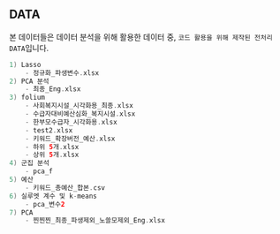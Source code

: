 ## DATA
본 데이터들은 데이터 분석을 위해 활용한 데이터 중,  `코드 활용을 위해 제작된 전처리 DATA`입니다.


```kotlin
1) Lasso
    - 정규화_파생변수.xlsx
2) PCA 분석
    - 최종_Eng.xlsx
3) folium 
    - 사회복지시설_시각화용_최종.xlsx
    - 수급자대비예산심화_복지시설.xlsx
    - 한부모수급자_시각화용.xlsx
    - test2.xlsx
    - 키워드_확장버전_예산.xlsx
    - 하위 5개.xlsx
    - 상위 5개.xlsx
4) 군집 분석
    - pca_f
5) 예산
    - 키워드_총예산_합본.csv
6) 실루엣 계수 및 k-means
    - pca_변수2
7) PCA
    - 찐찐찐_최종_파생제외_노쓸모제외_Eng.xlsx

```
